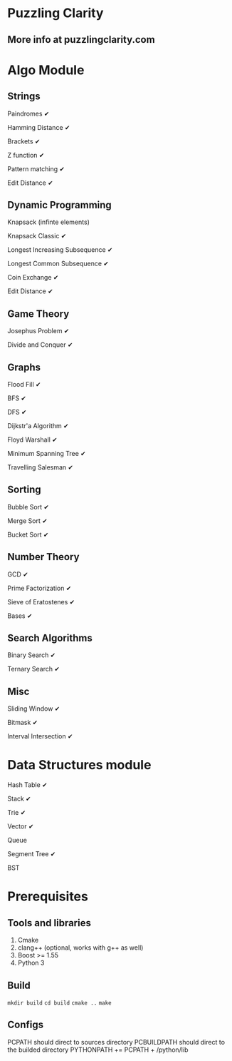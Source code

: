 #  Puzzling Clarity 

  ## More info at puzzlingclarity.com 

# Algo Module
 
 
 ## Strings
  Paindromes  &#10004;

  Hamming Distance  &#10004;

  Brackets  &#10004;

  Z function  &#10004;

  Pattern matching  &#10004;

  Edit Distance  &#10004;

## Dynamic Programming
  Knapsack (infinte elements)

  Knapsack Classic  &#10004;

  Longest Increasing Subsequence  &#10004;

  Longest Common Subsequence  &#10004;

  Coin Exchange  &#10004;

  Edit Distance  &#10004;


## Game Theory 
  Josephus Problem  &#10004;

  Divide and Conquer  &#10004;


## Graphs
  Flood Fill  &#10004;

  BFS  &#10004;

  DFS  &#10004;

  Dijkstr'a Algorithm  &#10004;

  Floyd Warshall  &#10004;

  Minimum Spanning Tree  &#10004;

  Travelling Salesman  &#10004;


## Sorting
  Bubble Sort  &#10004;

  Merge Sort  &#10004;

  Bucket Sort  &#10004;

## Number Theory 
   GCD  &#10004;

   Prime Factorization  &#10004;

   Sieve of Eratostenes  &#10004;

   Bases  &#10004;

## Search Algorithms
   Binary Search  &#10004;

   Ternary Search  &#10004;



## Misc

  Sliding Window  &#10004;

  Bitmask  &#10004;

  Interval Intersection  &#10004;



  
   

# Data Structures module

  Hash Table &#10004; 

  Stack &#10004; 
  
  Trie &#10004; 
  
  Vector &#10004; 
  
  Queue
  
  Segment Tree &#10004; 
  
  BST
  

# Prerequisites

## Tools and libraries

1. Cmake 
2. clang++ (optional, works with g++ as well)
3. Boost >= 1.55
4. Python 3

## Build

`mkdir build`
`cd build`
`cmake ..`
`make`

## Configs

PCPATH should direct to sources directory
PCBUILDPATH should direct to the builded directory
PYTHONPATH += PCPATH + /python/lib

